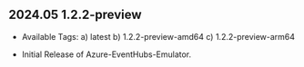 ## 2024.05 1.2.2-preview

- Available Tags: 
    a) latest
    b) 1.2.2-preview-amd64
    c) 1.2.2-preview-arm64
    
- Initial Release of Azure-EventHubs-Emulator.